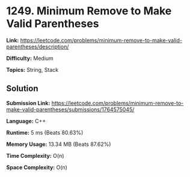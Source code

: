 # 1249. Minimum Remove to Make Valid Parentheses  
  
**Link:** https://leetcode.com/problems/minimum-remove-to-make-valid-parentheses/description/  
  
**Difficulty:** Medium  
  
**Topics:** String, Stack  
  
  
## Solution  
  
**Submission Link:** https://leetcode.com/problems/minimum-remove-to-make-valid-parentheses/submissions/1764575045/  
  
**Language:** C++  
  
**Runtime:** 5 ms (Beats 80.63%)  
  
**Memory Usage:** 13.34 MB (Beats 87.62%)  
  
**Time Complexity:** O(n)  
  
**Space Complexity:** O(n)  

